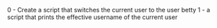 0 - Create a script that switches the current user to the user betty
1 - a script that prints the effective username of the current user

